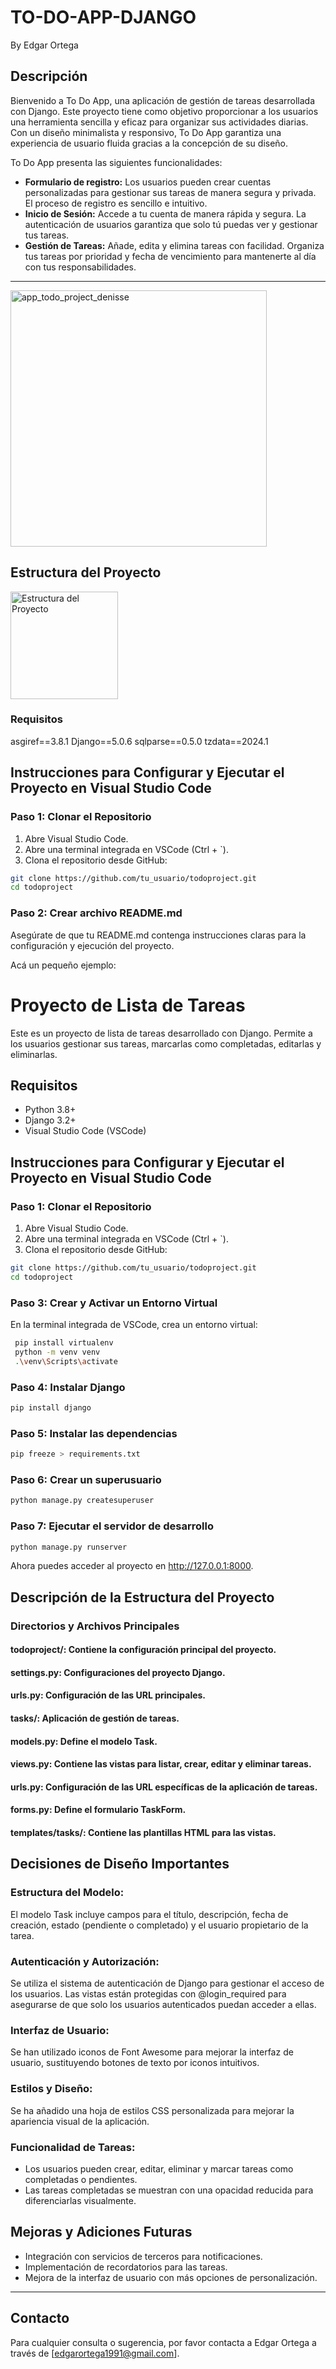 # TO-DO-APP-DJANGO
By Edgar Ortega

## Descripción
Bienvenido a To Do App, una aplicación de gestión de tareas desarrollada con Django. Este proyecto tiene como objetivo proporcionar a los usuarios una herramienta sencilla y eficaz para organizar sus actividades diarias. Con un diseño minimalista y responsivo, To Do App garantiza una experiencia de usuario fluida gracias a la concepción de su diseño.

To Do App presenta las siguientes funcionalidades:

- **Formulario de registro:** Los usuarios pueden crear cuentas personalizadas para gestionar sus tareas de manera segura y privada. El proceso de registro es sencillo e intuitivo.
- **Inicio de Sesión:** Accede a tu cuenta de manera rápida y segura. La autenticación de usuarios garantiza que solo tú puedas ver y gestionar tus tareas.
- **Gestión de Tareas:** Añade, edita y elimina tareas con facilidad. Organiza tus tareas por prioridad y fecha de vencimiento para mantenerte al día con tus responsabilidades.
---

<img width="410" alt="app_todo_project_denisse" src="https://github.com/evansio/TO-DO-APP-DJANGO/assets/99567473/ee0fb870-b4f0-471c-8374-816a49cb544c">


## Estructura del Proyecto
<img width="172" alt="Estructura del Proyecto" src="https://github.com/evansio/TO-DO-APP-DJANGO/assets/99567473/2f978c4f-9ef6-4961-87cf-7939da1ab3bb">


### Requisitos

asgiref==3.8.1
Django==5.0.6
sqlparse==0.5.0
tzdata==2024.1

## Instrucciones para Configurar y Ejecutar el Proyecto en Visual Studio Code

### Paso 1: Clonar el Repositorio

1. Abre Visual Studio Code.
2. Abre una terminal integrada en VSCode (Ctrl + `).
3. Clona el repositorio desde GitHub:

```bash
git clone https://github.com/tu_usuario/todoproject.git
cd todoproject
```
### Paso 2: Crear archivo README.md
Asegúrate de que tu README.md contenga instrucciones claras para la configuración y ejecución del proyecto.

Acá un pequeño ejemplo:

# Proyecto de Lista de Tareas

Este es un proyecto de lista de tareas desarrollado con Django. Permite a los usuarios gestionar sus tareas, marcarlas como completadas, editarlas y eliminarlas.

## Requisitos

- Python 3.8+
- Django 3.2+
- Visual Studio Code (VSCode)

## Instrucciones para Configurar y Ejecutar el Proyecto en Visual Studio Code

### Paso 1: Clonar el Repositorio

1. Abre Visual Studio Code.
2. Abre una terminal integrada en VSCode (Ctrl + `).
3. Clona el repositorio desde GitHub:

```bash
git clone https://github.com/tu_usuario/todoproject.git
cd todoproject
```

### Paso 3: Crear y Activar un Entorno Virtual
En la terminal integrada de VSCode, crea un entorno virtual:

```bash
 pip install virtualenv
 python -m venv venv
 .\venv\Scripts\activate
```
### Paso 4: Instalar Django
```bash
pip install django
```

### Paso 5: Instalar las dependencias
```bash
pip freeze > requirements.txt
```
### Paso 6: Crear un superusuario
```bash
python manage.py createsuperuser
```
### Paso 7: Ejecutar el servidor de desarrollo
```bash
python manage.py runserver
```
Ahora puedes acceder al proyecto en http://127.0.0.1:8000.

## Descripción de la Estructura del Proyecto
### Directorios y Archivos Principales
#### todoproject/: Contiene la configuración principal del proyecto.
#### settings.py: Configuraciones del proyecto Django.
#### urls.py: Configuración de las URL principales.
#### tasks/: Aplicación de gestión de tareas.
#### models.py: Define el modelo Task.
#### views.py: Contiene las vistas para listar, crear, editar y eliminar tareas.
#### urls.py: Configuración de las URL específicas de la aplicación de tareas.
#### forms.py: Define el formulario TaskForm.
#### templates/tasks/: Contiene las plantillas HTML para las vistas.

## Decisiones de Diseño Importantes

### Estructura del Modelo:

El modelo Task incluye campos para el título, descripción, fecha de creación, estado (pendiente o completado) y el usuario propietario de la tarea.

### Autenticación y Autorización:

Se utiliza el sistema de autenticación de Django para gestionar el acceso de los usuarios. Las vistas están protegidas con @login_required para asegurarse de que solo los usuarios autenticados puedan acceder a ellas.

### Interfaz de Usuario:

Se han utilizado iconos de Font Awesome para mejorar la interfaz de usuario, sustituyendo botones de texto por iconos intuitivos.

### Estilos y Diseño:

Se ha añadido una hoja de estilos CSS personalizada para mejorar la apariencia visual de la aplicación.

### Funcionalidad de Tareas:

- Los usuarios pueden crear, editar, eliminar y marcar tareas como completadas o pendientes.
- Las tareas completadas se muestran con una opacidad reducida para diferenciarlas visualmente.

## Mejoras y Adiciones Futuras

- Integración con servicios de terceros para notificaciones.
- Implementación de recordatorios para las tareas.
- Mejora de la interfaz de usuario con más opciones de personalización.

---

## Contacto
Para cualquier consulta o sugerencia, por favor contacta a Edgar Ortega a través de [edgarortega1991@gmail.com].
